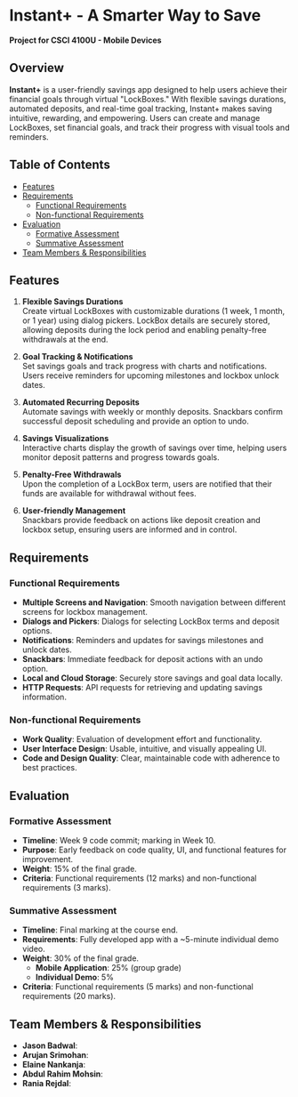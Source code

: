 # Instant+ - A Smarter Way to Save

**Project for CSCI 4100U - Mobile Devices**

## Overview

**Instant+** is a user-friendly savings app designed to help users achieve their financial goals through virtual "LockBoxes." With flexible savings durations, automated deposits, and real-time goal tracking, Instant+ makes saving intuitive, rewarding, and empowering. Users can create and manage LockBoxes, set financial goals, and track their progress with visual tools and reminders.

## Table of Contents

- [Features](#features)
- [Requirements](#requirements)
  - [Functional Requirements](#functional-requirements)
  - [Non-functional Requirements](#non-functional-requirements)
- [Evaluation](#evaluation)
  - [Formative Assessment](#formative-assessment)
  - [Summative Assessment](#summative-assessment)
- [Team Members & Responsibilities](#team-members--responsibilities)

## Features

1. **Flexible Savings Durations**  
   Create virtual LockBoxes with customizable durations (1 week, 1 month, or 1 year) using dialog pickers. LockBox details are securely stored, allowing deposits during the lock period and enabling penalty-free withdrawals at the end.

2. **Goal Tracking & Notifications**  
   Set savings goals and track progress with charts and notifications. Users receive reminders for upcoming milestones and lockbox unlock dates.

3. **Automated Recurring Deposits**  
   Automate savings with weekly or monthly deposits. Snackbars confirm successful deposit scheduling and provide an option to undo.

4. **Savings Visualizations**  
   Interactive charts display the growth of savings over time, helping users monitor deposit patterns and progress towards goals.

5. **Penalty-Free Withdrawals**  
   Upon the completion of a LockBox term, users are notified that their funds are available for withdrawal without fees.

6. **User-friendly Management**  
   Snackbars provide feedback on actions like deposit creation and lockbox setup, ensuring users are informed and in control.

## Requirements

### Functional Requirements
- **Multiple Screens and Navigation**: Smooth navigation between different screens for lockbox management.
- **Dialogs and Pickers**: Dialogs for selecting LockBox terms and deposit options.
- **Notifications**: Reminders and updates for savings milestones and unlock dates.
- **Snackbars**: Immediate feedback for deposit actions with an undo option.
- **Local and Cloud Storage**: Securely store savings and goal data locally.
- **HTTP Requests**: API requests for retrieving and updating savings information.

### Non-functional Requirements
- **Work Quality**: Evaluation of development effort and functionality.
- **User Interface Design**: Usable, intuitive, and visually appealing UI.
- **Code and Design Quality**: Clear, maintainable code with adherence to best practices.

## Evaluation

### Formative Assessment
- **Timeline**: Week 9 code commit; marking in Week 10.
- **Purpose**: Early feedback on code quality, UI, and functional features for improvement.
- **Weight**: 15% of the final grade.
- **Criteria**: Functional requirements (12 marks) and non-functional requirements (3 marks).

### Summative Assessment
- **Timeline**: Final marking at the course end.
- **Requirements**: Fully developed app with a ~5-minute individual demo video.
- **Weight**: 30% of the final grade.
  - **Mobile Application**: 25% (group grade)
  - **Individual Demo**: 5%
- **Criteria**: Functional requirements (5 marks) and non-functional requirements (20 marks).

## Team Members & Responsibilities

- **Jason Badwal**: 
- **Arujan Srimohan**: 
- **Elaine Nankanja**: 
- **Abdul Rahim Mohsin**: 
- **Rania Rejdal**: 
